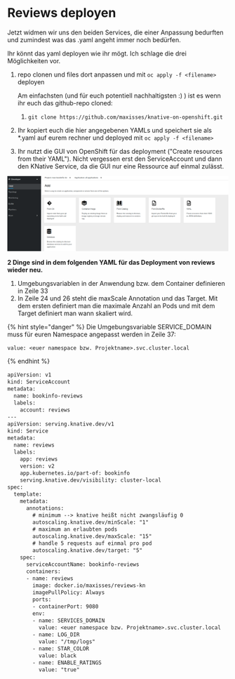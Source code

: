 # Reviews deployen

Jetzt widmen wir uns den beiden Services, die einer Anpassung bedurften und zumindest was das .yaml angeht immer noch bedürfen.

Ihr könnt das yaml deployen wie ihr mögt. Ich schlage die drei Möglichkeiten vor.

1. repo clonen und files dort anpassen und mit `oc apply -f <filename>` deployen 

   Am einfachsten \(und für euch potentiell nachhaltigsten :\) \) ist es wenn ihr euch das github-repo cloned:

   1. ```text
      git clone https://github.com/maxisses/knative-on-openshift.git
      ```

2. Ihr kopiert euch die hier angegebenen YAMLs und speichert sie als \*.yaml auf eurem rechner und deployed mit `oc apply -f <filename>` 
3. Ihr nutzt die GUI von OpenShift für das deployment \("Create resources from their YAML"\). Nicht vergessen erst den ServiceAccount und dann den KNative Service, da die GUI nur eine Ressource auf einmal zulässt.

![](../../../.gitbook/assets/image%20%28138%29.png)

**2 Dinge sind in dem folgenden YAML für das Deployment von reviews wieder neu.** 

1. Umgebungsvariablen in der Anwendung bzw. dem Container definieren in Zeile 33
2. In Zeile 24 und 26 steht die maxScale Annotation und das Target. Mit dem ersten definiert man die maximale Anzahl an Pods und mit dem Target definiert man wann skaliert wird.

{% hint style="danger" %}
Die Umgebungsvariable SERVICE\_DOMAIN muss für euren Namespace angepasst werden in Zeile 37:

```text
value: <euer namespace bzw. Projektname>.svc.cluster.local
```
{% endhint %}

```text
apiVersion: v1
kind: ServiceAccount
metadata:
  name: bookinfo-reviews
  labels:
    account: reviews
---
apiVersion: serving.knative.dev/v1
kind: Service
metadata:
  name: reviews
  labels:
    app: reviews
    version: v2
    app.kubernetes.io/part-of: bookinfo
    serving.knative.dev/visibility: cluster-local
spec:
  template:
    metadata:
      annotations:
        # minimum --> knative heißt nicht zwangsläufig 0
        autoscaling.knative.dev/minScale: "1"
        # maximum an erlaubten pods
        autoscaling.knative.dev/maxScale: "15"
        # handle 5 requests auf einmal pro pod
        autoscaling.knative.dev/target: "5"
    spec:
      serviceAccountName: bookinfo-reviews
      containers:
      - name: reviews
        image: docker.io/maxisses/reviews-kn
        imagePullPolicy: Always
        ports:
        - containerPort: 9080
        env:
        - name: SERVICES_DOMAIN
          value: <euer namespace bzw. Projektname>.svc.cluster.local
        - name: LOG_DIR
          value: "/tmp/logs"
        - name: STAR_COLOR
          value: black
        - name: ENABLE_RATINGS
          value: "true"
```

